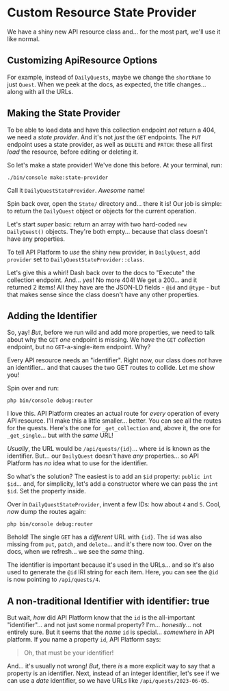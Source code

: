 # Custom Resource State Provider

We have a shiny new API resource class and... for the most part, we'll use it
like normal.

## Customizing ApiResource Options

For example, instead of `DailyQuests`, maybe we change the
`shortName` to just `Quest`. When we peek at the docs, as expected, the title changes...
along with all the URLs.

## Making the State Provider

To be able to load data and have this collection endpoint *not* return a 404, we
need a *state provider*. And it's not *just* the `GET` endpoints. The `PUT` endpoint
uses a state provider, as well as `DELETE` and `PATCH`: these all first *load*
the resource, before editing or deleting it.

So let's make a state provider! We've done this before. At your terminal, run:

```terminal
./bin/console make:state-provider
```

Call it `DailyQuestStateProvider`. *Awesome* name!

Spin back over, open the `State/` directory and... there it is! Our job is simple:
to return the `DailyQuest` object or objects for the current operation.

Let's start *super* basic: return an array with two hard-coded `new DailyQuest()`
objects. They're both empty... because that class doesn't have any properties.

To tell API Platform to *use* the shiny new provider, in `DailyQuest`,
add `provider` set to `DailyQuestStateProvider::class`.

Let's give this a whirl! Dash back over to the docs to "Execute" the collection endpoint.
And... *yes*! No more 404! We get a 200... and it returned 2 items! All they
have are the JSON-LD fields -  `@id` and `@type` - but that makes sense since the
class doesn't have any other properties.

## Adding the Identifier

So, yay! *But*, before we run wild and add more properties, we need to talk about
why the `GET` *one* endpoint is missing. We *have* the `GET` *collection* endpoint,
but no `GET`-a-single-item endpoint. Why?

Every API resource needs an "identifier". Right now, our class does *not* have
an identifier... and that causes the two GET routes to collide. Let me show you!

Spin over and run:

```terminal
php bin/console debug:router
```

I love this. API Platform creates an actual route for *every* operation of every
API resource. I'll make this a little smaller... better. You can see all the
routes for the quests. Here's the one for `_get_collection` and, above it, the
one for `_get_single`... but with the *same* URL!

*Usually*, the URL would be `/api/quests/{id}`... where `id` is known as the
identifier. But... our `DailyQuest` doesn't have *any* properties... so API
Platform has *no* idea what to use for the identifier.

So what's the solution? The easiest is to add an `$id` property: `public int $id`...
and, for simplicity, let's add a constructor where we can pass the `int $id`. Set
the property inside.

Over in `DailyQuestStateProvider`, invent a few IDs: how about `4` and `5`. Cool,
*now* dump the routes again:

```terminal-silent
php bin/console debug:router
```

Behold! The single `GET` has a *different* URL with `{id}`. The `id`
was also missing from `put`, `patch`, and `delete`... and it's there now too. Over
on the docs, when we refresh... we see the *same* thing.

The identifier is important because it's used in the URLs... and so it's also
used to generate the `@id` IRI string for each item. Here, you can see the `@id`
is now pointing to `/api/quests/4`.

## A non-traditional Identifier with identifier: true

But wait, *how* did API Platform know that the `id` is the all-important "identifier"...
and not just some normal property? I'm... *honestly*... not entirely sure. But it
seems that the *name* `id` is special... *somewhere* in API platform. If you name
a property `id`, API Platform says:

> Oh, that must be your identifier!

And... it's usually not wrong! *But*, there *is* a more explicit way to say that
a property is an identifier. Next, instead of an integer identifier, let's see if
we can use a *date* identifier, so we have URLs like `/api/quests/2023-06-05`.
